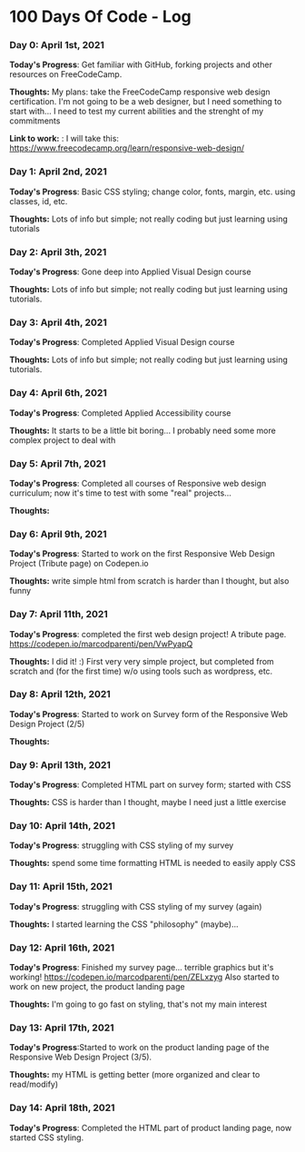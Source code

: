 # 100 Days Of Code - Log

### Day 0: April 1st, 2021


**Today's Progress**: Get familiar with GitHub, forking projects and other resources on FreeCodeCamp. 

**Thoughts:** My plans: take the FreeCodeCamp responsive web design certification. I'm not going to be a web designer, but I need something to start with... I need to test my current abilities and the strenght of my commitments

**Link to work:** : I will take this: https://www.freecodecamp.org/learn/responsive-web-design/

### Day 1: April 2nd, 2021

**Today's Progress**: Basic CSS styling; change color, fonts, margin, etc. using classes, id, etc.

**Thoughts:** Lots of info but simple; not really coding but just learning using tutorials

### Day 2: April 3th, 2021

**Today's Progress**: Gone deep into Applied Visual Design course

**Thoughts:** Lots of info but simple; not really coding but just learning using tutorials. 

### Day 3: April 4th, 2021

**Today's Progress**: Completed Applied Visual Design course

**Thoughts:** Lots of info but simple; not really coding but just learning using tutorials. 

### Day 4: April 6th, 2021

**Today's Progress**: Completed Applied Accessibility course

**Thoughts:** It starts to be a little bit boring... I probably need some more complex project to deal with

### Day 5: April 7th, 2021

**Today's Progress**: Completed all courses of Responsive web design curriculum; now it's time to test with some "real" projects...

**Thoughts:** 
### Day 6: April 9th, 2021

**Today's Progress**: Started to work on the first Responsive Web Design Project (Tribute page) on Codepen.io

**Thoughts:** write simple html from scratch is harder than I thought, but also funny

### Day 7: April 11th, 2021

**Today's Progress**: completed the first web design project! A tribute page. https://codepen.io/marcodparenti/pen/VwPyapQ

**Thoughts:** I did it! :) First very very simple project, but completed from scratch and (for the first time) w/o using tools such as wordpress, etc.

### Day 8: April 12th, 2021

**Today's Progress**: Started to work on Survey form of the Responsive Web Design Project (2/5)

**Thoughts:** 

### Day 9: April 13th, 2021

**Today's Progress**: Completed HTML part on survey form; started with CSS

**Thoughts:** CSS is harder than I thought, maybe I need just a little exercise

### Day 10: April 14th, 2021

**Today's Progress**: struggling with CSS styling of my survey

**Thoughts:** spend some time formatting HTML is needed to easily apply CSS

### Day 11: April 15th, 2021

**Today's Progress**: struggling with CSS styling of my survey (again)

**Thoughts:** I started learning the CSS "philosophy" (maybe)...

### Day 12: April 16th, 2021

**Today's Progress**: Finished my survey page... terrible graphics but it's working! https://codepen.io/marcodparenti/pen/ZELxzyg Also started to work on new project, the product landing page

**Thoughts:** I'm going to go fast on styling, that's not my main interest

### Day 13: April 17th, 2021

**Today's Progress**:Started to work on the product landing page of the Responsive Web Design Project (3/5). 

**Thoughts:** my HTML is getting better (more organized and clear to read/modify)

### Day 14: April 18th, 2021

**Today's Progress**: Completed the HTML part of product landing page, now started CSS styling.




